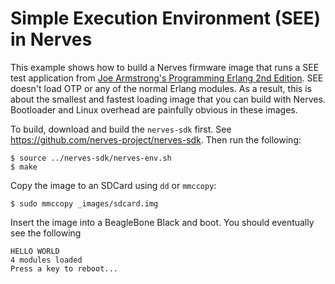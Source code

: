 # Simple Execution Environment (SEE) in Nerves

This example shows how to build a Nerves firmware image that runs a SEE test
application from [Joe Armstrong's Programming Erlang 2nd Edition](http://pragprog.com/book/jaerlang2/programming-erlang). SEE
doesn't load OTP or any of the normal Erlang modules. As a result, this is
about the smallest and fastest loading image that you can build with Nerves.
Bootloader and Linux overhead are painfully obvious in these images.

To build, download and build the `nerves-sdk` first. See https://github.com/nerves-project/nerves-sdk.
Then run the following:

```shell
$ source ../nerves-sdk/nerves-env.sh
$ make
```

Copy the image to an SDCard using `dd` or `mmccopy`:

```shell
$ sudo mmccopy _images/sdcard.img
```

Insert the image into a BeagleBone Black and boot. You should eventually see
the following
```
HELLO WORLD
4 modules loaded
Press a key to reboot...
```
